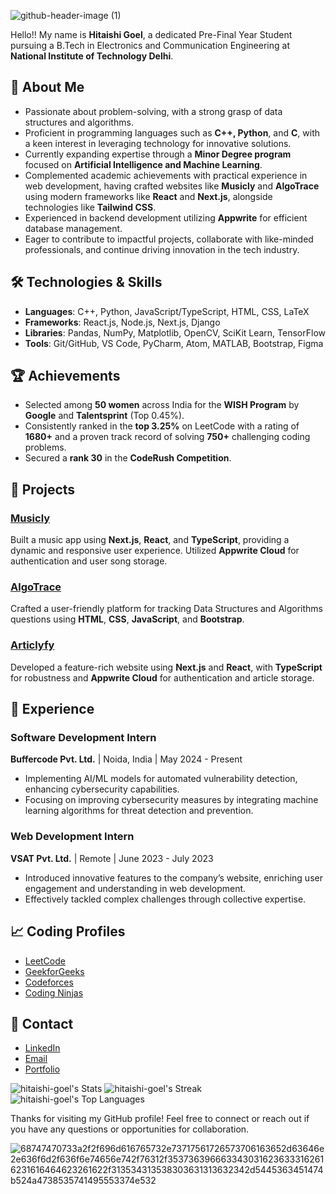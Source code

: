 ![github-header-image (1)](https://github.com/user-attachments/assets/947e48ec-1752-4438-9ee5-5991c750df8d)


Hello!! My name is **Hitaishi Goel**, a dedicated Pre-Final Year Student pursuing a B.Tech in Electronics and Communication Engineering at **National Institute of Technology Delhi**. 

## 🚀 About Me

- Passionate about problem-solving, with a strong grasp of data structures and algorithms.
- Proficient in programming languages such as **C++, Python**, and **C**, with a keen interest in leveraging technology for innovative solutions.
- Currently expanding expertise through a **Minor Degree program** focused on **Artificial Intelligence and Machine Learning**.
- Complemented academic achievements with practical experience in web development, having crafted websites like **Musicly** and **AlgoTrace** using modern frameworks like **React** and **Next.js**, alongside technologies like **Tailwind CSS**.
- Experienced in backend development utilizing **Appwrite** for efficient database management.
- Eager to contribute to impactful projects, collaborate with like-minded professionals, and continue driving innovation in the tech industry.

## 🛠️ Technologies & Skills

- **Languages**: C++, Python, JavaScript/TypeScript, HTML, CSS, LaTeX
- **Frameworks**: React.js, Node.js, Next.js, Django
- **Libraries**: Pandas, NumPy, Matplotlib, OpenCV, SciKit Learn, TensorFlow
- **Tools**: Git/GitHub, VS Code, PyCharm, Atom, MATLAB, Bootstrap, Figma

## 🏆 Achievements

- Selected among **50 women** across India for the **WISH Program** by **Google** and **Talentsprint** (Top 0.45%).
- Consistently ranked in the **top 3.25%** on LeetCode with a rating of **1680+** and a proven track record of solving **750+** challenging coding problems.
- Secured a **rank 30** in the **CodeRush Competition**.

## 📂 Projects

### [Musicly](https://musicly-lemon.vercel.app/)
Built a music app using **Next.js**, **React**, and **TypeScript**, providing a dynamic and responsive user experience. Utilized **Appwrite Cloud** for authentication and user song storage.

### [AlgoTrace](https://algotrace.tech)
Crafted a user-friendly platform for tracking Data Structures and Algorithms questions using **HTML**, **CSS**, **JavaScript**, and **Bootstrap**.

### [Articlyfy](https://articlify-henna.vercel.app/)
Developed a feature-rich website using **Next.js** and **React**, with **TypeScript** for robustness and **Appwrite Cloud** for authentication and article storage.

## 💼 Experience

### Software Development Intern
**Buffercode Pvt. Ltd.** | Noida, India | May 2024 - Present
- Implementing AI/ML models for automated vulnerability detection, enhancing cybersecurity capabilities.
- Focusing on improving cybersecurity measures by integrating machine learning algorithms for threat detection and prevention.

### Web Development Intern
**VSAT Pvt. Ltd.** | Remote | June 2023 - July 2023
- Introduced innovative features to the company’s website, enriching user engagement and understanding in web development.
- Effectively tackled complex challenges through collective expertise.

## 📈 Coding Profiles

- [LeetCode](https://leetcode.com/hitaishigoel_nit_delhi/)
- [GeekforGeeks](https://auth.geeksforgeeks.org/user/hitaishi6w4k)
- [Codeforces](https://codeforces.com/profile/hitaishigoel09)
- [Coding Ninjas](https://www.codingninjas.com/studio/profile/2f5455b1-b7c7-4748-8ab4-17b4ba7b4886)

## 📧 Contact

- [LinkedIn](https://www.linkedin.com/in/hitaishi-goel-nitdelhi/)
- [Email](mailto:hitaishigoelofficial@gmail.com)
- [Portfolio](https://hitaishi-portfolio.vercel.app/)

![hitaishi-goel's Stats](https://github-readme-stats.vercel.app/api?username=hitaishi-goel&theme=synthwave&show_icons=true&hide_border=true&count_private=true)
![hitaishi-goel's Streak](https://github-readme-streak-stats.herokuapp.com/?user=hitaishi-goel&theme=synthwave&hide_border=true)
![hitaishi-goel's Top Languages](https://github-readme-stats.vercel.app/api/top-langs/?username=hitaishi-goel&theme=synthwave&show_icons=true&hide_border=true&layout=compact)


Thanks for visiting my GitHub profile! Feel free to connect or reach out if you have any questions or opportunities for collaboration.

![68747470733a2f2f696d616765732e73717561726573706163652d63646e2e636f6d2f636f6e74656e742f76312f3537363966633430316236333162616231616464623261622f313534313538303631313632342d5445363451474b524a4738535741495553374e532](https://github.com/user-attachments/assets/36cd8f68-5277-4594-a54f-2a66c676a7e5)


